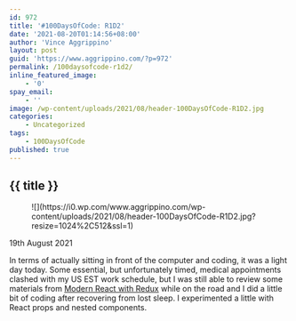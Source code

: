 ```yaml
---
id: 972
title: '#100DaysOfCode: R1D2'
date: '2021-08-20T01:14:56+08:00'
author: 'Vince Aggrippino'
layout: post
guid: 'https://www.aggrippino.com/?p=972'
permalink: /100daysofcode-r1d2/
inline_featured_image:
    - '0'
spay_email:
    - ''
image: /wp-content/uploads/2021/08/header-100DaysOfCode-R1D2.jpg
categories:
    - Uncategorized
tags:
    - 100DaysOfCode
published: true
---
```

## {{ title }}
<figure class="wp-block-image size-large">![](https://i0.wp.com/www.aggrippino.com/wp-content/uploads/2021/08/header-100DaysOfCode-R1D2.jpg?resize=1024%2C512&ssl=1)</figure>19th August 2021

In terms of actually sitting in front of the computer and coding, it was a light day today. Some essential, but unfortunately timed, medical appointments clashed with my US EST work schedule, but I was still able to review some materials from [Modern React with Redux](https://www.udemy.com/course/react-redux/) while on the road and I did a little bit of coding after recovering from lost sleep. I experimented a little with React props and nested components.